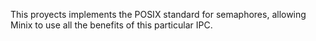 This proyects implements the POSIX standard for semaphores, allowing Minix to use all the benefits of this particular IPC.